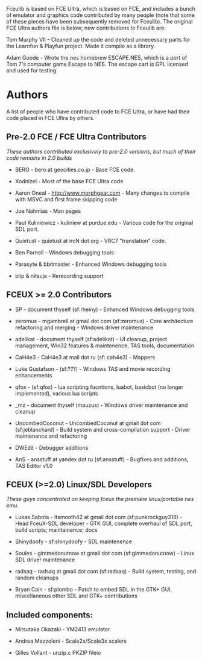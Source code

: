 Fceulib is based on FCE Ultra, which is based on FCE, and includes a
bunch of emulator and graphics code contributed by many people (note
that some of these pieces have been subsequently removed for Fceulib). The
original FCE Ultra authors file is below; new contributions to Fceulib are:

  Tom Murphy VII - Cleaned up the code and deleted unnecessary parts for
    the Learnfun & Playfun project. Made it compile as a library.

  Adam Goode - Wrote the nes homebrew ESCAPE.NES, which is a port of
    Tom 7's computer game Escape to NES. The escape cart is GPL
    licensed and used for testing.

Authors
=======

A list of people who have contributed code to FCE Ultra, or have had their code 
placed in FCE Ultra by others.

Pre-2.0 FCE / FCE Ultra Contributors
------------------------------------
_These authors contributed exclusively to pre-2.0 versions, 
but much of their code remains in 2.0 builds_

* BERO - bero at geocities.co.jp - Base FCE code.

* Xodnizel - Most of the base FCE Ultra code

* Aaron Oneal - http://www.morphgear.com - Many changes to compile with MSVC and first frame skipping code

* Joe Nahmias - Man pages

* Paul Kuliniewicz - kuliniew at purdue.edu - Various code for the original SDL port.

* Quietust - quietust at ircN dot org - VRC7 "translation" code.

* Ben Parnell - Windows debugging tools 

* Parasyte & bbitmaster - Enhanced Windows debugging tools

* blip & nitsuja - Rerecording support

FCEUX >= 2.0 Contributors
-------------------------
* SP - document thyself (sf:rheiny) - Enhanced Windows debugging tools

* zeromus - mgambrell at gmail dot com (sf:zeromus) - Core architecture refactoring and merging - Windows driver maintenance

* adelikat - document thyself (sf:adelikat) - UI cleanup, project management, Win32 features & maintenence, TAS tools, documentation

* CaH4e3 - CaH4e3 at mail dot ru (sf: cah4e3) - Mappers

* Luke Gustafson - (sf:???) - Windows TAS and movie recording enhancements

* qfox - (sf:qfox) - lua scripting fucntions, luabot, basicbot (no longer implemented), various lua scripts

* _mz - document thyself (mauzus) - Windows driver maintenance and cleanup

* UncombedCoconut - UncombedCoconut at gmail dot com (sf:jeblanchard) - Build system and cross-compilation support - Driver maintenance and refactoring

* DWEdit - Debugger additions

* AnS - ansstuff at yandex dot ru (sf:ansstuff) - Bugfixes and additions, TAS Editor v1.0

FCEUX (>=2.0) Linux/SDL Developers
----------------------------------
_These guys concentrated on keeping fceux the premiere linux/portable nes emu._

* Lukas Sabota - ltsmooth42 at gmail dot com (sf:punkrockguy318) - Head FceuX-SDL developer - GTK GUI, complete overhaul of SDL port, build scripts; maintainence; docs

* Shinydoofy - sf:shinydoofy - SDL maintenence

* Soules - gimmedonutnow at gmail dot com (sf:gimmedonutnow) - Linux SDL driver maintenance

* radsaq - radsaq at gmail dot com (sf:radsaq) - Build system, testing, and random cleanups

* Bryan Cain - sf:plombo - Patch to embed SDL in the GTK+ GUI, miscellaneous other SDL and GTK+ contributions

Included components:
--------------------
* Mitsutaka Okazaki - YM2413 emulator.

* Andrea Mazzoleni - Scale2x/Scale3x scalers

* Gilles Vollant - unzip.c PKZIP fileio
